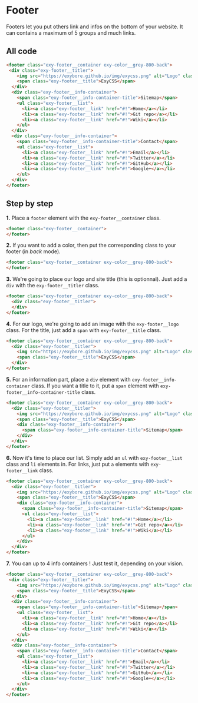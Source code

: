 # Footer

Footers let you put others link and infos on the bottom of your website. It can contains a maximum of 5 groups and much links.

## All code

```html
<footer class="exy-footer__container exy-color__grey-800-back">
 <div class="exy-footer__titler">
    <img src="https://exybore.github.io/img/exycss.png" alt="Logo" class="exy-footer__logo exy-img__round" />
    <span class="exy-footer__title">ExyCSS</span>
  </div>
  <div class="exy-footer__info-container">
    <span class="exy-footer__info-container-title">Sitemap</span>
    <ul class="exy-footer__list">
      <li><a class="exy-footer__link" href="#!">Home</a></li>
      <li><a class="exy-footer__link" href="#!">Git repo</a></li>
      <li><a class="exy-footer__link" href="#!">Wiki</a></li>
    </ul>
  </div>
  <div class="exy-footer__info-container">
    <span class="exy-footer__info-container-title">Contact</span>
    <ul class="exy-footer__list">
      <li><a class="exy-footer__link" href="#!">Email</a></li>
      <li><a class="exy-footer__link" href="#!">Twitter</a></li>
      <li><a class="exy-footer__link" href="#!">GitHub</a></li>
      <li><a class="exy-footer__link" href="#!">Google+</a></li>
    </ul>
  </div>
</footer>
```

## Step by step

**1.** Place a `footer` element with the `exy-footer__container` class.

```html
<footer class="exy-footer__container">
</footer>
```

**2.** If you want to add a color, then put the corresponding class to your footer (in _back_ mode).

```html
<footer class="exy-footer__container exy-color__grey-800-back">
</footer>
```

**3.** We're going to place our logo and site title (this is optionnal). Just add a `div` with the `exy-footer__titler` class.

```html
<footer class="exy-footer__container exy-color__grey-800-back">
  <div class="exy-footer__titler">
  </div>
</footer>
```

**4.** For our logo, we're going to add an image with the `exy-footer__logo` class. For the title, just add a `span` with `exy-footer__title` class.

```html
<footer class="exy-footer__container exy-color__grey-800-back">
  <div class="exy-footer__titler">
    <img src="https://exybore.github.io/img/exycss.png" alt="Logo" class="exy-footer__logo exy-img__round" />
    <span class="exy-footer__title">ExyCSS</span>
  </div>
</footer>
```

**5.** For an information part, place a `div` element with `exy-footer__info-container` class. If you want a title to it, put a `span` element with `exy-footer__info-container-title` class.

```html
<footer class="exy-footer__container exy-color__grey-800-back">
  <div class="exy-footer__titler">
    <img src="https://exybore.github.io/img/exycss.png" alt="Logo" class="exy-footer__logo exy-img__round" />
    <span class="exy-footer__title">ExyCSS</span>
    <div class="exy-footer__info-container">
      <span class="exy-footer__info-container-title">Sitemap</span>
    </div>
  </div>
</footer>
```

**6.** Now it's time to place our list. Simply add an `ul` with `exy-footer__list` class and `li` elements in. For links, just put `a` elements with `exy-footer__link` class.

```html
<footer class="exy-footer__container exy-color__grey-800-back">
  <div class="exy-footer__titler">
    <img src="https://exybore.github.io/img/exycss.png" alt="Logo" class="exy-footer__logo exy-img__round" />
    <span class="exy-footer__title">ExyCSS</span>
    <div class="exy-footer__info-container">
      <span class="exy-footer__info-container-title">Sitemap</span>
      <ul class="exy-footer__list">
        <li><a class="exy-footer__link" href="#!">Home</a></li>
        <li><a class="exy-footer__link" href="#!">Git repo</a></li>
        <li><a class="exy-footer__link" href="#!">Wiki</a></li>
      </ul>
    </div>
  </div>
</footer>
```

**7.** You can up to 4 info containers ! Just test it, depending on your vision.

```html
<footer class="exy-footer__container exy-color__grey-800-back">
 <div class="exy-footer__titler">
    <img src="https://exybore.github.io/img/exycss.png" alt="Logo" class="exy-footer__logo exy-img__round" />
    <span class="exy-footer__title">ExyCSS</span>
  </div>
  <div class="exy-footer__info-container">
    <span class="exy-footer__info-container-title">Sitemap</span>
    <ul class="exy-footer__list">
      <li><a class="exy-footer__link" href="#!">Home</a></li>
      <li><a class="exy-footer__link" href="#!">Git repo</a></li>
      <li><a class="exy-footer__link" href="#!">Wiki</a></li>
    </ul>
  </div>
  <div class="exy-footer__info-container">
    <span class="exy-footer__info-container-title">Contact</span>
    <ul class="exy-footer__list">
      <li><a class="exy-footer__link" href="#!">Email</a></li>
      <li><a class="exy-footer__link" href="#!">Twitter</a></li>
      <li><a class="exy-footer__link" href="#!">GitHub</a></li>
      <li><a class="exy-footer__link" href="#!">Google+</a></li>
    </ul>
  </div>
</footer>
```
